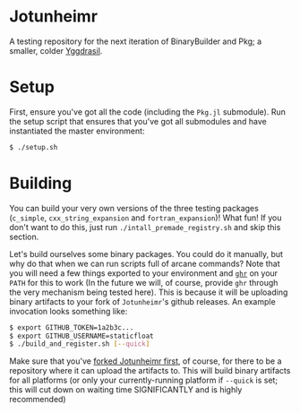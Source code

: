 # Jotunheimr

A testing repository for the next iteration of BinaryBuilder and Pkg; a smaller, colder [Yggdrasil](https://github.com/JuliaPackaging/Yggdrasil).


# Setup

First, ensure you've got all the code (including the `Pkg.jl` submodule).  Run the setup script that ensures that you've got all submodules and have instantiated the master environment:

```bash
$ ./setup.sh
```

# Building

You can build your very own versions of the three testing packages (`c_simple`, `cxx_string_expansion` and `fortran_expansion`)!  What fun!  If you don't want to do this, just run `./intall_premade_registry.sh` and skip this section.

Let's build ourselves some binary packages.  You could do it manually, but why do that when we can run scripts full of arcane commands?  Note that you will need a few things exported to your environment and [`ghr`](https://github.com/tcnksm/ghr/releases/tag/v0.12.1) on your `PATH` for this to work (In the future we will, of course, provide `ghr` through the very mechanism being tested here).  This is because it will be uploading binary artifacts to your fork of `Jotunheimr`'s github releases. An example invocation looks something like:

```bash
$ export GITHUB_TOKEN=1a2b3c...
$ export GITHUB_USERNAME=staticfloat
$ ./build_and_register.sh [--quick]
```

Make sure that you've [forked Jotunheimr first](https://github.com/JuliaPackaging/Jotunheimr/fork), of course, for there to be a repository where it can upload the artifacts to.  This will build binary artifacts for all platforms (or only your currently-running platform if `--quick` is set; this will cut down on waiting time SIGNIFICANTLY and is highly recommended)
